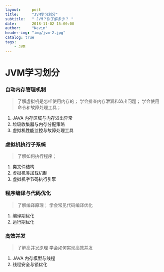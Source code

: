 ```yaml
---
layout:     post
title:      "JVM学习划分"
subtitle:   " JVM？你了解多少？ "
date:       2018-11-02 15:00:00
author:     "Kevin"
header-img: "img/jvm-2.jpg"
catalog: true
tags:
    - JVM
---
```


# JVM学习划分
### 自动内存管理机制
> 了解虚拟机是怎样使用内存的；
> 学会排查内存泄漏和溢出问题；
> 学会使用命令和故障处理工具；

1. JAVA 内存区域与内存溢出异常
2. 垃圾收集器与内存分配策略
3. 虚拟机性能监控与故障处理工具

### 虚拟机执行子系统
> 了解如何执行程序；

1. 类文件结构
2. 虚拟机类加载机制
3. 虚拟机字节码执行引擎
### 程序编译与代码优化
> 了解编译原理；
> 学会常见代码编译优化

1. 编译期优化
2. 运行期优化
### 高效并发
> 了解高并发原理
> 学会如何实现高效并发

1. JAVA 内存模型与线程
2. 线程安全与锁优化

